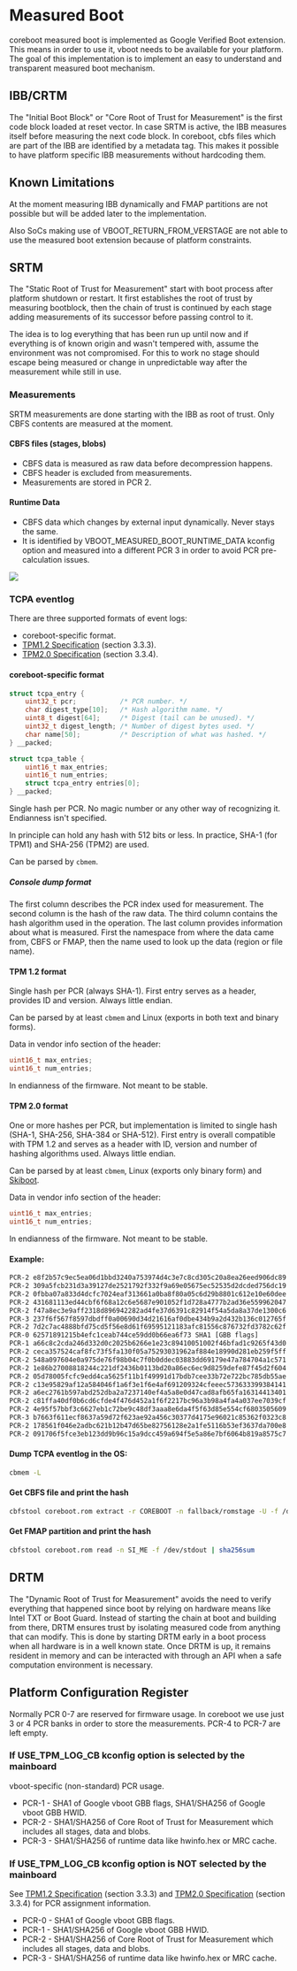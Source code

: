 # Measured Boot
coreboot measured boot is implemented as Google Verified Boot extension. This
means in order to use it, vboot needs to be available for your platform. The
goal of this implementation is to implement an easy to understand and
transparent measured boot mechanism.

## IBB/CRTM
The "Initial Boot Block" or "Core Root of Trust for Measurement" is the first
code block loaded at reset vector.
In case SRTM is active, the IBB measures itself before measuring the next
code block. In coreboot, cbfs files which are part of the IBB are identified
by a metadata tag. This makes it possible to have platform specific IBB
measurements without hardcoding them.

## Known Limitations
At the moment measuring IBB dynamically and FMAP partitions are not possible but
will be added later to the implementation.

Also SoCs making use of VBOOT_RETURN_FROM_VERSTAGE are not able to use the
measured boot extension because of platform constraints.

## SRTM
The "Static Root of Trust for Measurement" start with boot process after
platform shutdown or restart. It first establishes the root of trust by
measuring bootblock, then the chain of trust is continued by each stage adding
measurements of its successor before passing control to it.

The idea is to log everything that has been run up until now and if everything
is of known origin and wasn't tempered with, assume the environment was not
compromised. For this to work no stage should escape being measured or change
in unpredictable way after the measurement while still in use.

### Measurements
SRTM measurements are done starting with the IBB as root of trust.
Only CBFS contents are measured at the moment.

#### CBFS files (stages, blobs)
* CBFS data is measured as raw data before decompression happens.
* CBFS header is excluded from measurements.
* Measurements are stored in PCR 2.

#### Runtime Data
* CBFS data which changes by external input dynamically. Never stays the same.
* It is identified by VBOOT_MEASURED_BOOT_RUNTIME_DATA kconfig option and
  measured into a different PCR 3 in order to avoid PCR pre-calculation issues.

![][srtm]

[srtm]: srtm.png

### TCPA eventlog
There are three supported formats of event logs:
* coreboot-specific format.
* [TPM1.2 Specification][TPM12] (section 3.3.3).
* [TPM2.0 Specification][TPM20] (section 3.3.4).

[TPM12]: https://trustedcomputinggroup.org/wp-content/uploads/TCG_PCClientImplementation_1-21_1_00.pdf
[TPM20]: https://trustedcomputinggroup.org/wp-content/uploads/TCG_PCClient_PFP_r1p05_v23_pub.pdf

#### coreboot-specific format

```c
struct tcpa_entry {
	uint32_t pcr;           /* PCR number. */
	char digest_type[10];   /* Hash algorithm name. */
	uint8_t digest[64];     /* Digest (tail can be unused). */
	uint32_t digest_length; /* Number of digest bytes used. */
	char name[50];          /* Description of what was hashed. */
} __packed;

struct tcpa_table {
	uint16_t max_entries;
	uint16_t num_entries;
	struct tcpa_entry entries[0];
} __packed;
```

Single hash per PCR. No magic number or any other way of recognizing it.
Endianness isn't specified.

In principle can hold any hash with 512 bits or less. In practice,
SHA-1 (for TPM1) and SHA-256 (TPM2) are used.

Can be parsed by `cbmem`.

##### Console dump format
The first column describes the PCR index used for measurement.
The second column is the hash of the raw data. The third column contains
the hash algorithm used in the operation. The last column provides
information about what is measured. First the namespace from where the data
came from, CBFS or FMAP, then the name used to look up the data
(region or file name).

#### TPM 1.2 format
Single hash per PCR (always SHA-1). First entry serves as a header, provides
ID and version. Always little endian.

Can be parsed by at least `cbmem` and Linux (exports in both text and binary
forms).

Data in vendor info section of the header:
```c
uint16_t max_entries;
uint16_t num_entries;
```
In endianness of the firmware. Not meant to be stable.

#### TPM 2.0 format
One or more hashes per PCR, but implementation is limited to single hash (SHA-1,
SHA-256, SHA-384 or SHA-512). First entry is overall compatible with TPM 1.2 and
serves as a header with ID, version and number of hashing algorithms used.
Always little endian.

Can be parsed by at least `cbmem`, Linux (exports only binary form) and
[Skiboot][skiboot].

[skiboot]: https://github.com/open-power/skiboot/

Data in vendor info section of the header:
```c
uint16_t max_entries;
uint16_t num_entries;
```
In endianness of the firmware. Not meant to be stable.

#### Example:
```bash
PCR-2 e8f2b57c9ec5ea06d1bbd3240a753974d4c3e7c8cd305c20a8ea26eed906dc89 SHA256 [FMAP: COREBOOT CBFS: bootblock]
PCR-2 309a5fcb231d3a39127de2521792f332f9a69e05675ec52535d2dcded756dc19 SHA256 [FMAP: COREBOOT CBFS: fallback/verstage]
PCR-2 0fbba07a833d4dcfc7024eaf313661a0ba8f80a05c6d29b8801c612e10e60dee SHA256 [FMAP: RO_VPD]
PCR-2 431681113ed44cbf6f68a12c6e5687e901052f1d728a4777b2ad36e559962047 SHA256 [FMAP: GBB]
PCR-2 f47a8ec3e9aff2318d896942282ad4fe37d6391c82914f54a5da8a37de1300c6 SHA256 [FMAP: SI_DESC]
PCR-3 237f6f567f8597dbdff0a00690d34d21616af0dbe434b9a2d432b136c012765f SHA256 [FMAP: SI_ME]
PCR-2 7d2c7ac4888bfd75cd5f56e8d61f69595121183afc81556c876732fd3782c62f SHA256 [FMAP: SI_GBE]
PCR-0 62571891215b4efc1ceab744ce59dd0b66ea6f73 SHA1 [GBB flags]
PCR-1 a66c8c2cda246d332d0c2025b6266e1e23c89410051002f46bfad1c9265f43d0 SHA256 [GBB HWID]
PCR-2 ceca357524caf8fc73f5fa130f05a75293031962af884e18990d281eb259f5ff SHA256 [FMAP: FW_MAIN_B CBFS: fallback/romstage]
PCR-2 548a097604e0a975de76f98b04c7f0b0ddec03883dd69179e47a784704a1c571 SHA256 [FMAP: FW_MAIN_B CBFS: fspm.bin]
PCR-2 1e86b27008818244c221df2436b0113bd20a86ec6ec9d8259defe87f45d2f604 SHA256 [FMAP: FW_MAIN_B CBFS: spd2.bin]
PCR-2 05d78005fcfc9edd4ca5625f11b1f49991d17bdb7cee33b72e722bc785db55ae SHA256 [FMAP: FW_MAIN_B CBFS: fallback/postcar]
PCR-2 c13e95829af12a584046f1a6f3e1f6e4af691209324cfeeec573633399384141 SHA256 [FMAP: FW_MAIN_B CBFS: fallback/ramstage]
PCR-2 a6ec2761b597abd252dba2a7237140ef4a5a8e0d47cad8afb65fa16314413401 SHA256 [FMAP: FW_MAIN_B CBFS: cpu_microcode_blob.bin]
PCR-2 c81ffa40df0b6cd6cfde4f476d452a1f6f2217bc96a3b98a4fa4a037ee7039cf SHA256 [FMAP: FW_MAIN_B CBFS: fsps.bin]
PCR-2 4e95f57bbf3c6627eb1c72be9c48df3aaa8e6da4f5f63d85e554cf6803505609 SHA256 [FMAP: FW_MAIN_B CBFS: vbt.bin]
PCR-3 b7663f611ecf8637a59d72f623ae92a456c30377d4175e96021c85362f0323c8 SHA256 [FMAP: RW_NVRAM]
PCR-2 178561f046e2adbc621b12b47d65be82756128e2a1fe5116b53ef3637da700e8 SHA256 [FMAP: FW_MAIN_B CBFS: fallback/dsdt.aml]
PCR-2 091706f5fce3eb123dd9b96c15a9dcc459a694f5e5a86e7bf6064b819a8575c7 SHA256 [FMAP: FW_MAIN_B CBFS: fallback/payload]
```

#### Dump TCPA eventlog in the OS:
```bash
cbmem -L
```

#### Get CBFS file and print the hash
```bash
cbfstool coreboot.rom extract -r COREBOOT -n fallback/romstage -U -f /dev/stdout | sha256sum
```

#### Get FMAP partition and print the hash
```bash
cbfstool coreboot.rom read -n SI_ME -f /dev/stdout | sha256sum
```

## DRTM
The "Dynamic Root of Trust for Measurement" avoids the need to verify
everything that happened since boot by relying on hardware means like Intel
TXT or Boot Guard. Instead of starting the chain at boot and building from
there, DRTM ensures trust by isolating measured code from anything that can
modify. This is done by starting DRTM early in a boot process when all
hardware is in a well known state. Once DRTM is up, it remains resident in
memory and can be interacted with through an API when a safe computation
environment is necessary.

## Platform Configuration Register
Normally PCR 0-7 are reserved for firmware usage. In coreboot we use just 3 or 4
PCR banks in order to store the measurements. PCR-4 to PCR-7 are left empty.

### If USE_TPM_LOG_CB kconfig option is selected by the mainboard

vboot-specific (non-standard) PCR usage.

* PCR-1 - SHA1 of Google vboot GBB flags, SHA1/SHA256 of Google vboot GBB HWID.
* PCR-2 - SHA1/SHA256 of Core Root of Trust for Measurement which includes all stages,
          data and blobs.
* PCR-3 - SHA1/SHA256 of runtime data like hwinfo.hex or MRC cache.

### If USE_TPM_LOG_CB kconfig option is NOT selected by the mainboard

See [TPM1.2 Specification][TPM12] (section 3.3.3) and
[TPM2.0 Specification][TPM20] (section 3.3.4) for PCR assignment information.

* PCR-0 - SHA1 of Google vboot GBB flags.
* PCR-1 - SHA1/SHA256 of Google vboot GBB HWID.
* PCR-2 - SHA1/SHA256 of Core Root of Trust for Measurement which includes all stages,
          data and blobs.
* PCR-3 - SHA1/SHA256 of runtime data like hwinfo.hex or MRC cache.
